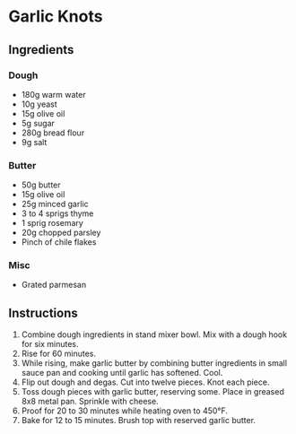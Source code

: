 # Garlic Knots

## Ingredients

### Dough
 - 180g warm water
 - 10g yeast
 - 15g olive oil
 - 5g sugar
 - 280g bread flour
 - 9g salt

### Butter

 - 50g butter
 - 15g olive oil
 - 25g minced garlic
 - 3 to 4 sprigs thyme
 - 1 sprig rosemary
 - 20g chopped parsley
 - Pinch of chile flakes

### Misc
 - Grated parmesan

## Instructions

 1. Combine dough ingredients in stand mixer bowl. Mix with a dough hook for six minutes.
 2. Rise for 60 minutes.
 4. While rising, make garlic butter by combining butter ingredients in small sauce pan and cooking until garlic has softened. Cool.
 3. Flip out dough and degas. Cut into twelve pieces. Knot each piece.
 4. Toss dough pieces with garlic butter, reserving some. Place in greased 8x8 metal pan. Sprinkle with cheese.
 5. Proof for 20 to 30 minutes while heating oven to 450°F.
 6. Bake for 12 to 15 minutes. Brush top with reserved garlic butter.

